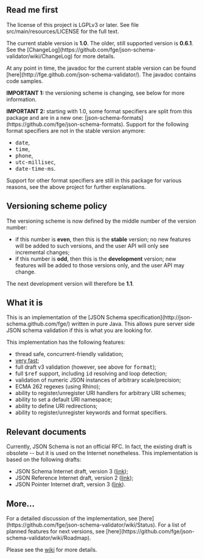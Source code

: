 <h2>Read me first</h2>

<p>The license of this project is LGPLv3 or later. See file
src/main/resources/LICENSE for the full text.</p>

<p>The current stable version is <b>1.0</b>. The older, still supported version
is <b>0.6.1</b>. See the
[ChangeLog](https://github.com/fge/json-schema-validator/wiki/ChangeLog)
for more details.</p>

<p>At any point in time, the javadoc for the current stable version can be found
[here](http://fge.github.com/json-schema-validator/). The javadoc contains code
samples.</p>

<p><b>IMPORTANT 1:</b> the versioning scheme is changing, see below for more
information.</p>

<p><b>IMPORTANT 2:</b> starting with 1.0, some format specifiers are split from
this package and are in a new one:
[json-schema-formats](https://github.com/fge/json-schema-formats).
Support for the following format specifiers are not in the stable version
anymore:</p>

* <tt>date</tt>,
* <tt>time</tt>,
* <tt>phone</tt>,
* <tt>utc-millisec</tt>,
* <tt>date-time-ms</tt>.

<p>Support for other format specifiers are still in this package for various
reasons, see the above project for further explanations.</p>

<h2>Versioning scheme policy</h2>

<p>The versioning scheme is now defined by the middle number of the version
number:</p>

* if this number is <b>even</b>, then this is the <b>stable</b> version; no new
  features will be added to such versions, and the user API will only see
  incremental changes;
* if this number is <b>odd</b>, then this is the <b>development</b> version; new
  features will be added to those versions only, and the user API may change.

<p>The next development version will therefore be <b>1.1</b>.

<h2>What it is</h2>

<p>This is an implementation of the [JSON Schema
specification](http://json-schema.github.com/fge/) written in pure Java.
This allows pure server side JSON schema validation if this is what you are
looking for.<p>

<p>This implementation has the following features:</p>

* thread safe, concurrent-friendly validation;
* [very fast](https://github.com/fge/json-schema-validator/wiki/Performance);
* full draft v3 validation (however, see above for <tt>format</tt>);
* full <tt>$ref</tt> support, including <tt>id</tt> resolving and loop
  detection;
* validation of numeric JSON instances of arbitrary scale/precision;
* ECMA 262 regexes (using Rhino);
* ability to register/unregister URI handlers for arbitrary URI schemes;
* ability to set a default URI namespace;
* ability to define URI redirections;
* ability to register/unregister keywords and format specifiers.

<h2>Relevant documents</h2>

<p>Currently, JSON Schema is not an official RFC. In fact, the existing draft is
obsolete -- but it is used on the Internet nonetheless. This implementation is
based on the following drafts:</p>

* JSON Schema Internet draft, version 3
  ([link](http://tools.ietf.org/html/draft-zyp-json-schema-03));
* JSON Reference Internet draft, version 2
  ([link](http://tools.ietf.org/html/draft-pbryan-zyp-json-ref-02));
* JSON Pointer Internet draft, version 3
  ([link](http://tools.ietf.org/html/draft-ietf-appsawg-json-pointer-03)).

<h2>More...</h2>

<p>For a detailed discussion of the implementation, see
[here](https://github.com/fge/json-schema-validator/wiki/Status). For a
list of planned features for next versions, see
[here](https://github.com/fge/json-schema-validator/wiki/Roadmap).

Please see the
[wiki](https://github.com/fge/json-schema-validator/wiki/) for more
details.

